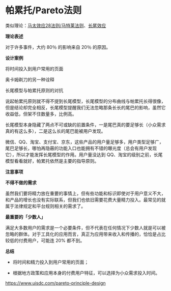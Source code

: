 # 帕累托/Pareto法则

类似理论：[马太效应](马太效应.md)[28法则/马特莱法则](28法则-马特莱法则.md)、[长尾效应](https://baike.baidu.com/item/长尾效应/6352848 "长尾效应")

**理论表述**

对于许多事件，大约 80％ 的影响来自 20％ 的原因。&#x20;

**设计案例**

将时间投入到用户常用的页面&#x20;

奥卡姆剃刀的另一种诠释&#x20;

长尾模型与帕累托原则的对抗&#x20;

说起帕累托原则就不得不提到长尾模型，长尾模型的分布曲线与帕累托长得很像，但是结论却完全相反，长尾模型提醒我们无法忽略那条长长的尾巴的影响，虽然它收益低，但架不住数量多，比例高。&#x20;

长尾模型本身隐藏了两点不可或缺的前置条件，一是尾巴真的要足够长（小众需求真的有这么多），二是这么长的尾巴能被用户发现。&#x20;

微信、QQ、淘宝、支付宝、京东，这些产品的用户量足够多，用户类型足够广，尾巴足够长，哪怕再隐蔽的功能入口也能拥有不错的曝光度（总会有用户发现它），所以才能发挥长尾模型的作用。用户量没达到 QQ、淘宝的级别之前，长尾模型看看就好，帕累托依然是主要的指导原则。&#x20;

**注意事项**

**不得不做的需求**

虽然我们要将精力放在重要的事情上，但有些功能和标识即使对于用户意义不大，和产品的增长也没有实际联系，但我们也依旧需要花费大量精力投入。最常见的就属于法律规定和平台规则相关的需求了。&#x20;

**最重要的「少数人」**

满足大多数用户的需求是一个必要条件，但不代表在任何情况下少数人就是可以被忽略的群体。对于工具化的应用而言，真正为应用带来收入和传播的，恰恰是占比较低的付费用户，可能连 20% 都不到。&#x20;

**总结**

*   将时间和精力投入到用户常用的页面；

*   根据地方政策和应用本身的付费用户特征，可以选择为小众需求投入时间。

<https://www.uisdc.com/pareto-principle-design>
